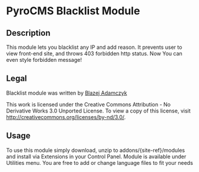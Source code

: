 # PyroCMS Blacklist Module

## Description

This module lets you blacklist any IP and add reason. It prevents user to view front-end site, and throws 403 forbidden http status.
Now You can even style forbidden message!

## Legal

Blacklist module was written by [Blazej Adamczyk](http://sein.com.pl/)

This work is licensed under the Creative Commons Attribution - No Derivative Works 3.0 Unported License. 
To view a copy of this license, visit http://creativecommons.org/licenses/by-nd/3.0/.

## Usage

To use this module simply download, unzip to addons/{site-ref}/modules and install via Extensions in your Control Panel.
Module is available under Utilities menu. You are free to add or change language files to fit your needs